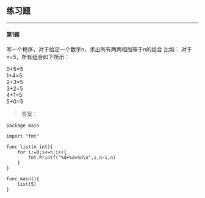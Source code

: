 ## 练习题

---

#### 第1题

写一个程序，对于给定一个数字n，求出所有两两相加等于n的组合
比如： 对于n=5，所有组合如下所示：

0+5=5  
1+4=5  
2+3=5  
3+2=5  
4+1=5  
5+0=5  

> 答案：

```
package main

import "fmt"

func list(n int){
	for i:=0;i<=n;i++{
		fmt.Printf("%d+%d=%d\n",i,n-i,n)
	}
}

func main(){
	list(5)
}

```
